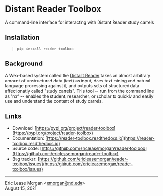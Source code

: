 

# Distant Reader Toolbox

A command-line interface for interacting with Distant Reader study carrels


## Installation

> `pip install reader-toolbox`


## Background

A Web-based system called the [Distant Reader](https:/distantreader.org) takes an almost arbitrary amount of unstructured data (text) as input, does text mining and natural language processing against it, and outputs sets of structured data affectionatly called "study carrels". This tool -- run from the command line as 'rdr' -- enables the student, researcher, or scholar to quickly and easily use and understand the content of study carrels.


## Links

   * Download: [https://pypi.org/project/reader-toolbox](https://pypi.org/project/reader-toolbox)
   * Documentation: [https://reader-toolbox.readthedocs.io](https://reader-toolbox.readthedocs.io)
   * Source code: [https://github.com/ericleasemorgan/reader-toolbox](https://github.com/ericleasemorgan/reader-toolbox)
   * Bug tracker: [https://github.com/ericleasemorgan/reader-toolbox/issues](https://github.com/ericleasemorgan/reader-toolbox/issues)

---
Eric Lease Morgan &lt;emorgan@nd.edu&gt;  
August 15, 2021
